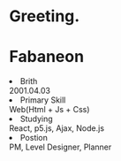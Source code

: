<link rel="stylesheet" src="style.css">
<h1>Greeting.</h1>
<p>
  <h1 id ="title">Fabaneon</h1>
    <li>Brith</li> 
    2001.04.03
    <li>Primary Skill</li>
        Web(Html + Js + Css)
    <li>Studying</li>
        React, p5.js, Ajax, Node.js
    <li>Postion</li>    
    PM, Level Designer, Planner
</p>

<!--
**fabaneon/Fabaneon** is a ✨ _special_ ✨ repository because its `README.md` (this file) appears on your GitHub profile.

Here are some ideas to get you started:

- 🔭 I’m currently working on ...
- 🌱 I’m currently learning ...
- 👯 I’m looking to collaborate on ...
- 🤔 I’m looking for help with ...
- 💬 Ask me about ...
- 📫 How to reach me: ...
- 😄 Pronouns: ...
- ⚡ Fun fact: ...
-->
